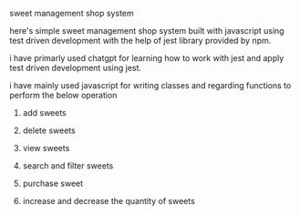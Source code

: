 sweet management shop system

here's simple sweet management shop system built with javascript
using
test driven development
with the help of jest library provided by npm.

i have primarly used chatgpt for learning how to work with jest and apply test driven development
using jest.

i have mainly used javascript for writing classes and regarding functions to perform the below operation

1. add sweets

2. delete sweets

3. view sweets

4. search and filter sweets

5. purchase sweet

6. increase and decrease the quantity of sweets
